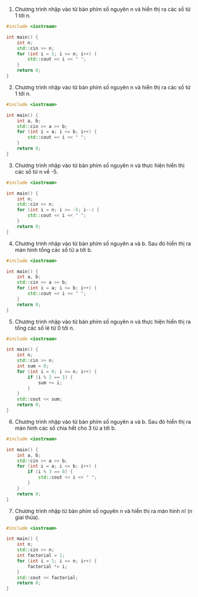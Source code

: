1. Chương trình nhập vào từ bàn phím số nguyên n và hiển thị ra các số từ 1 tới n.
```cpp
#include <iostream>

int main() {
	int n;
	std::cin >> n;
	for (int i = 1; i <= n; i++) {
		std::cout << i << " ";
	}
	return 0;
}
```

2. Chương trình nhập vào từ bàn phím số nguyên n và hiển thị ra các số từ 1 tới n.
```cpp
#include <iostream>

int main() {
	int a, b;
	std::cin >> a >> b;
	for (int i = a; i <= b; i++) {
		std::cout << i << " ";
	}
	return 0;
}
```

3. Chương trình nhập vào từ bàn phím số nguyên n và thực hiện hiển thị các số từ n về -5.
```cpp
#include <iostream>

int main() {
	int n;
	std::cin >> n;
	for (int i = n; i >= -5; i--) {
		std::cout << i << " ";
	}
	return 0;
}
```

4. Chương trình nhập vào từ bàn phím số nguyên a và b. Sau đó hiển thị ra màn hình tổng các số từ a tới b.
```cpp
#include <iostream>

int main() {
	int a, b;
	std::cin >> a >> b;
	for (int i = a; i <= b; i++) {
		std::cout << i << " ";
	}
	return 0;
}
```

5. Chương trình nhập vào từ bàn phím số nguyên n và thực hiện hiển thị ra tổng các số lẻ từ 0 tới n.
```cpp
#include <iostream>

int main() {
	int n;
	std::cin >> n;
	int sum = 0;
	for (int i = 0; i <= n; i++) {
		if (i % 2 == 1) {
			sum += i;
		}
	}
	std::cout << sum;
	return 0;
}
```

6. Chương trình nhập vào từ bàn phím số nguyên a và b. Sau đó hiển thị ra màn hình các số chia hết cho 3 từ a tới b.
```cpp
#include <iostream>

int main() {
	int a, b;
	std::cin >> a >> b;
	for (int i = a; i <= b; i++) {
		if (i % 3 == 0) {
			std::cout << i << " ";
		}
	}
	return 0;
}
```

7. Chương trình nhập từ bàn phím số nguyên n và hiển thị ra màn hình n! (n giai thừa).
```cpp
#include <iostream>

int main() {
	int n;
	std::cin >> n;
	int factorial = 1;
	for (int i = 1; i <= n; i++) {
		factorial *= i;
	}
	std::cout << factorial;
	return 0;
}
```
